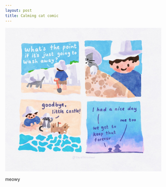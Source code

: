 ```yaml
---
layout: post
title: Calming cat comic
---
```

<p align="center">
 <img src ="/images/107398639_3122096957872185_1875921888507160574_o.jpg">
</p>

meowy
